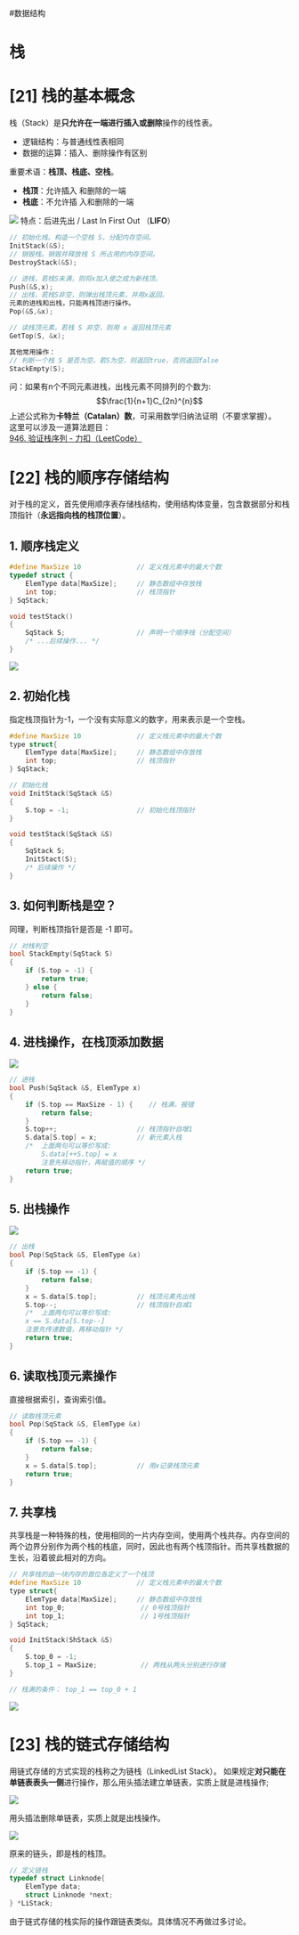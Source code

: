 #数据结构 
# 栈
# [21] 栈的基本概念
栈（Stack）是**只允许在一端进行插入或删除**操作的线性表。

- 逻辑结构：与普通线性表相同 
- 数据的运算：插入、删除操作有区别

重要术语：**栈顶、栈底、空栈**。
- **栈顶**：允许插入 和删除的一端
- **栈底**：不允许插 入和删除的一端

![](img/Ch03%20栈与队列/01%20栈.JPG)
特点：后进先出 / Last In First Out （**LIFO**）

```cpp
// 初始化栈。构造一个空栈 S，分配内存空间。
InitStack(&S);
// 销毁栈。销毁并释放栈 S 所占用的内存空间。 
DestroyStack(&S);

// 进栈，若栈S未满，则将x加入使之成为新栈顶。 
Push(&S,x);
// 出栈，若栈S非空，则弹出栈顶元素，并用x返回。 
元素的进栈和出栈，只能再栈顶进行操作。
Pop(&S,&x);

// 读栈顶元素。若栈 S 非空，则用 x 返回栈顶元素 
GetTop(S, &x);

其他常用操作： 
// 判断一个栈 S 是否为空。若S为空，则返回true，否则返回false
StackEmpty(S);
```

问：如果有n个不同元素进栈，出栈元素不同排列的个数为:
$$\frac{1}{n+1}C_{2n}^{n}$$
上述公式称为**卡特兰（Catalan）数**，可采用数学归纳法证明（不要求掌握）。  
这里可以涉及一道算法题目：  
[946. 验证栈序列 - 力扣（LeetCode）](https://leetcode.cn/problems/validate-stack-sequences/description/)

# [22] 栈的顺序存储结构
对于栈的定义，首先使用顺序表存储栈结构，使用结构体变量，包含数据部分和栈顶指针（**永远指向栈的栈顶位置**）。
## 1. 顺序栈定义
```c
#define MaxSize 10              // 定义栈元素中的最大个数
typedef struct {
	ElemType data[MaxSize];     // 静态数组中存放栈
	int top;                    // 栈顶指针
} SqStack;

void testStack()
{
    SqStack S;                  // 声明一个顺序栈（分配空间）
    /* ...后续操作... */
}
```

![](img/Ch03%20栈与队列/02%20顺序栈.JPG)

## 2. 初始化栈
指定栈顶指针为-1，一个没有实际意义的数字，用来表示是一个空栈。
```c
#define MaxSize 10              // 定义栈元素中的最大个数
type struct{
	ElemType data[MaxSize];     // 静态数组中存放栈
	int top;                    // 栈顶指针
} SqStack;

// 初始化栈
void InitStack(SqStack &S)
{
    S.top = -1;                 // 初始化栈顶指针
}

void testStack(SqStack &S)
{
    SqStack S;
    InitStact(S);
    /* 后续操作 */
}
```

## 3. 如何判断栈是空？
同理，判断栈顶指针是否是 -1 即可。
```c
// 对栈判空
bool StackEmpty(SqStack S)
{
    if (S.top = -1) {
        return true;
    } else {
        return false;    
    }
}
```

## 4. 进栈操作，在栈顶添加数据

![](img/Ch03%20栈与队列/03%20入栈.JPG)

```c
// 进栈
bool Push(SqStack &S, ElemType x)
{
    if (S.top == MaxSize - 1) {    // 栈满，报错
        return false;
    }
    S.top++;                    // 栈顶指针自增1
    S.data[S.top] = x;          // 新元素入栈
    /*  上面两句可以等价写成:
        S.data[++S.top] = x 
        注意先移动指针，再赋值的顺序 */
    return true;
}
```

## 5. 出栈操作

![](img/Ch03%20栈与队列/04%20出栈.JPG)

```c
// 出栈
bool Pop(SqStack &S, ElemType &x)
{
    if (S.top == -1) {
        return false;
    }
    x = S.data[S.top];          // 栈顶元素先出栈
    S.top--;                    // 栈顶指针自减1
    /*  上面两句可以等价写成:
    x == S.data[S.top--] 
    注意先传递数值，再移动指针 */
    return true;
}
```

## 6. 读取栈顶元素操作
直接根据索引，查询索引值。
```c
// 读取栈顶元素
bool Pop(SqStack &S, ElemType &x)
{
    if (S.top == -1) {
        return false;
    }
    x = S.data[S.top];          // 用x记录栈顶元素
    return true;
}
```

## 7. 共享栈
共享栈是一种特殊的栈，使用相同的一片内存空间，使用两个栈共存。内存空间的两个边界分别作为两个栈的栈底，同时，因此也有两个栈顶指针。而共享栈数据的生长，沿着彼此相对的方向。
```c
// 共享栈的由一块内存的首位各定义了一个栈顶
#define MaxSize 10              // 定义栈元素中的最大个数
type struct{
	ElemType data[MaxSize];     // 静态数组中存放栈
	int top_0;                   // 0号栈顶指针
    int top_1;                   // 1号栈顶指针
} SqStack;

void InitStack(ShStack &S)
{
    S.top_0 = -1;
    S.top_1 = MaxSize;           // 两栈从两头分别进行存储
}

// 栈满的条件： top_1 == top_0 + 1
```

![](img/Ch03%20栈与队列/05%20共享栈，双向生长.JPG)

# [23] 栈的链式存储结构 
用链式存储的方式实现的栈称之为链栈（LinkedList Stack）。
如果规定**对只能在单链表表头一侧**进行操作，那么用头插法建立单链表，实质上就是进栈操作; 

![](img/Ch03%20栈与队列/06%20链栈-入栈.jpg)

用头插法删除单链表，实质上就是出栈操作。

![](img/Ch03%20栈与队列/07%20链栈-出栈.jpg)

原来的链头，即是栈的栈顶。

```c
// 定义链栈
typedef struct Linknode{
    ElemType data;
    struct Linknode *next;
} *LiStack;
```
由于链式存储的栈实际的操作跟链表类似。具体情况不再做过多讨论。

